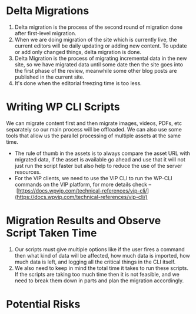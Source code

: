 # Delta Migrations
1. Delta migration is the process of the second round of migration done after first-level migration. 
2. When we are doing migration of the site which is currently live, the current editors will be daily updating or adding new content. To update or add only changed things, delta migration is done.
3. Delta Migration is the process of migrating incremental data in the new site, so we have migrated data until some date then the site goes into the first phase of the review, meanwhile some other blog posts are published in the current site.
4. It's done when the editorial freezing time is too less.


# Writing WP CLI Scripts
We can migrate content first and then migrate images, videos, PDFs, etc separately so our main process will be offloaded. We can also use some tools that allow us the parallel processing of multiple assets at the same time.
- The rule of thumb in the assets is to always compare the asset URL with migrated data, if the asset is available go ahead and use that it will not just run the script faster but also help to reduce the use of the server resources.
- For the VIP clients, we need to use the VIP CLI to run the WP-CLI commands on the VIP platform, for more details check – [https://docs.wpvip.com/technical-references/vip-cli/](https://docs.wpvip.com/technical-references/vip-cli/)

# Migration Results and Observe Script Taken Time
1. Our scripts must give multiple options like if the user fires a command then what kind of data will be affected, how much data is imported, how much data is left, and logging all the critical things in the CLI itself.
2. We also need to keep in mind the total time it takes to run these scripts. If the scripts are taking too much time then it is not feasible, and we need to break them down in parts and plan the migration accordingly.

# Potential Risks

